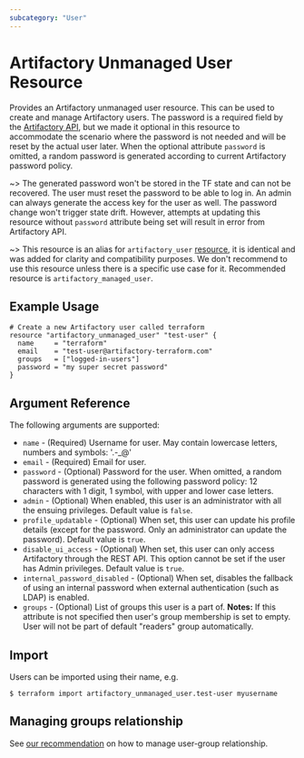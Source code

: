 ```yaml
---
subcategory: "User"
---
```

# Artifactory Unmanaged User Resource

Provides an Artifactory unmanaged user resource. This can be used to create and manage Artifactory users.
The password is a required field by the [Artifactory API](https://www.jfrog.com/confluence/display/JFROG/Artifactory+REST+API#ArtifactoryRESTAPI-CreateorReplaceUser), but we made it optional in this resource to accommodate the scenario where the password is not needed and will be reset by the actual user later. When the optional attribute `password` is omitted, a random password is generated according to current Artifactory password policy.

~> The generated password won't be stored in the TF state and can not be recovered. The user must reset the password to be able to log in. An admin can always generate the access key for the user as well. The password change won't trigger state drift. However, attempts at updating this resource without `password` attribute being set will result in error from Artifactory API.

~> This resource is an alias for `artifactory_user` [resource](https://registry.terraform.io/providers/jfrog/artifactory/latest/docs/resources/user), it is identical and was added for clarity and compatibility purposes. We don't recommend to use this resource unless there is a specific use case for it. Recommended resource is `artifactory_managed_user`.

## Example Usage

```hcl
# Create a new Artifactory user called terraform
resource "artifactory_unmanaged_user" "test-user" {
  name     = "terraform"
  email    = "test-user@artifactory-terraform.com"
  groups   = ["logged-in-users"]
  password = "my super secret password"
}
```

## Argument Reference

The following arguments are supported:

* `name` - (Required) Username for user. May contain lowercase letters, numbers and symbols: '.-_@'
* `email` - (Required) Email for user.
* `password` - (Optional) Password for the user. When omitted, a random password is generated using the following password policy: 12 characters with 1 digit, 1 symbol, with upper and lower case letters.
* `admin` - (Optional) When enabled, this user is an administrator with all the ensuing privileges. Default value is `false`.
* `profile_updatable` - (Optional) When set, this user can update his profile details (except for the password. Only an administrator can update the password). Default value is `true`.
* `disable_ui_access` - (Optional) When set, this user can only access Artifactory through the REST API. This option cannot be set if the user has Admin privileges. Default value is `true`.
* `internal_password_disabled` - (Optional) When set, disables the fallback of using an internal password when external authentication (such as LDAP) is enabled.
* `groups` - (Optional) List of groups this user is a part of. **Notes:** If this attribute is not specified then user's group membership is set to empty. User will not be part of default "readers" group automatically.

## Import

Users can be imported using their name, e.g.

```
$ terraform import artifactory_unmanaged_user.test-user myusername
```

## Managing groups relationship

See [our recommendation](guides/user_group.md) on how to manage user-group relationship.